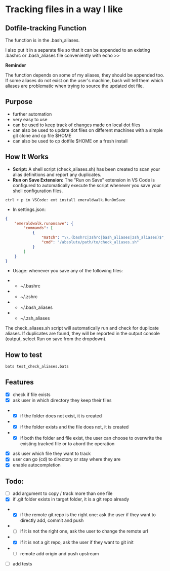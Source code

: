 # Tracking files in a way I like

## Dotfile-tracking Function

The function is in the .bash_aliases.

I also put it in a separate file so that it can be appended to an existing .bashrc or .bash_aliases file conveniently with echo >>

**Reminder**

The function depends on some of my aliases, they should be appended too. If some aliases do not exist on the user's machine, bash will tell them which aliases are problematic when trying to source the updated dot file.

## Purpose

- further automation
- very easy to use
- can be used to keep track of changes made on local dot files
- can also be used to update dot files on different machines with a simple git clone and cp file $HOME
- can also be used to cp dotfile $HOME on a fresh install

## How It Works

- **Script:** A shell script (check_aliases.sh) has been created to scan your alias definitions and report any duplicates.
- **Run on Save Extension:** The "Run on Save" extension in VS Code is configured to automatically execute the script whenever you save your shell configuration files.

```
ctrl + p in VSCode: ext install emeraldwalk.RunOnSave  
```

- In settings.json:

```json
{
    "emeraldwalk.runonsave": {
        "commands": [
            {
                "match": "\\.(bashrc|zshrc|bash_aliases|zsh_aliases)$",
                "cmd": "/absolute/path/to/check_aliases.sh"
            }
        ]
    }
}
```

- Usage: whenever you save any of the following files:

- - ~/.bashrc
- - ~/.zshrc
- - ~/.bash_aliases
- - ~/.zsh_aliases

The check_aliases.sh script will automatically run and check for duplicate aliases. If duplicates are found, they will be reported in the output console (output, select Run on save from the dropdown).

## How to test

```sh
bats test_check_aliases.bats
```

## Features

- [x] check if file exists
- [x] ask user in which directory they keep their files
- - [x] if the folder does not exist, it is created
- - [x] if the folder exists and the file does not, it is created
- - [x] if both the folder and file exist, the user can choose to overwrite the existing tracked file or to abord the operation
- [x] ask user which file they want to track
- [x] user can go (cd) to directory or stay where they are
- [x] enable autocompletion

## Todo:

- [ ] add argument to copy / track more than one file
- [x] if .git folder exists in target folder, it is a git repo already
- - [x] if the remote git repo is the right one: ask the user if they want to directly add, commit and push
- - [ ] if it is not the right one, ask the user to change the remote url
- - [x] if it is not a git repo, ask the user if they want to git init
- - [ ] remote add origin and push upstream
- [ ] add tests